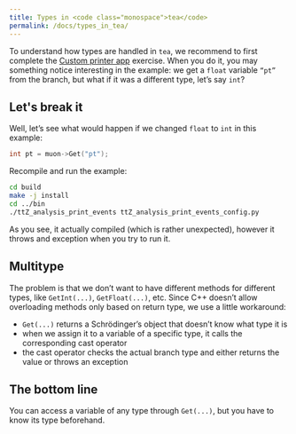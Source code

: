 ```yaml
---
title: Types in <code class="monospace">tea</code>
permalink: /docs/types_in_tea/
---
```


To understand how types are handled in `tea`, we recommend to first complete the [Custom printer app]({{site.baseurl}}/docs/custom_app_printer/) exercise. When you do it, you may something notice interesting in the example: we get a `float` variable `“pt”` from the branch, but what if it was a different type, let’s say `int`?

## Let's break it

Well, let’s see what would happen if we changed `float` to `int` in this example:

```cpp
int pt = muon->Get("pt");
```

Recompile and run the example:

```bash
cd build
make -j install
cd ../bin
./ttZ_analysis_print_events ttZ_analysis_print_events_config.py
```

As you see, it actually compiled (which is rather unexpected), however it throws and exception when you try to run it.

## Multitype

The problem is that we don’t want to have different methods for different types, like `GetInt(...)`, `GetFloat(...)`, etc. Since C++ doesn’t allow overloading methods only based on return type, we use a little workaround:
- `Get(...)` returns a Schrödinger’s object that doesn’t know what type it is
- when we assign it to a variable of a specific type, it calls the corresponding cast operator
- the cast operator checks the actual branch type and either returns the value or throws an exception

## The bottom line

You can access a variable of any type through `Get(...)`, but you have to know its type beforehand.
